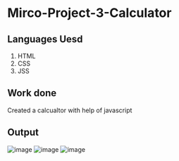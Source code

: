 # Mirco-Project-3-Calculator

## Languages Uesd
1. HTML
2. CSS
3. JSS

## Work done 
Created a calcualtor with help of javascript

## Output
![image](https://github.com/user-attachments/assets/e5ec2630-6e0f-45e5-a04c-63a0bf11aebc)
![image](https://github.com/user-attachments/assets/356a51cb-aa2f-45a8-8a7d-0f913b82c36c)
![image](https://github.com/user-attachments/assets/cb0cfdb6-df04-4d60-b278-85ed35aa8665)


